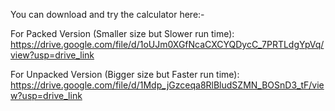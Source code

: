 You can download and try the calculator here:-

For Packed Version (Smaller size but Slower run time): https://drive.google.com/file/d/1oUJm0XGfNcaCXCYQDycC_7PRTLdgYpVq/view?usp=drive_link

For Unpacked Version (Bigger size but Faster run time): https://drive.google.com/file/d/1Mdp_jGzceqa8RlBludSZMN_BOSnD3_tF/view?usp=drive_link
